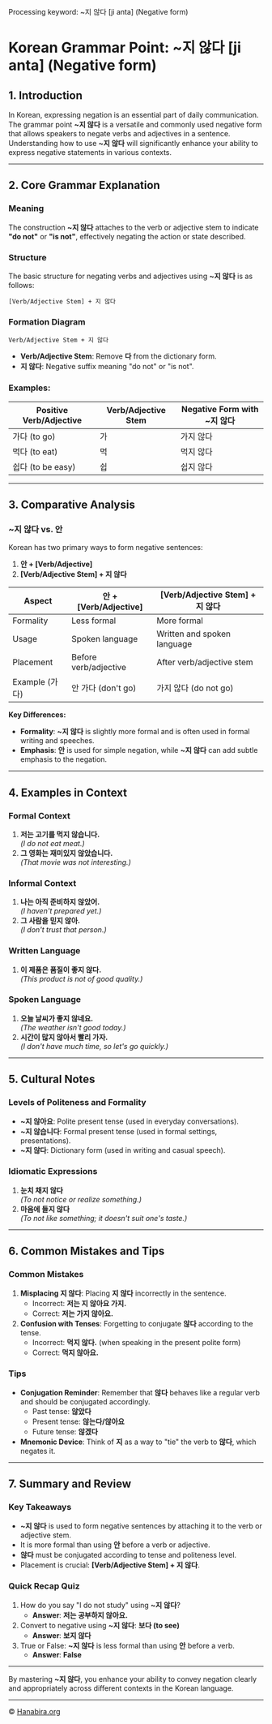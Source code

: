 Processing keyword: ~지 않다 [ji anta] (Negative form)
# Korean Grammar Point: ~지 않다 [ji anta] (Negative form)

## 1. Introduction
In Korean, expressing negation is an essential part of daily communication. The grammar point **~지 않다** is a versatile and commonly used negative form that allows speakers to negate verbs and adjectives in a sentence. Understanding how to use **~지 않다** will significantly enhance your ability to express negative statements in various contexts.

---
## 2. Core Grammar Explanation
### Meaning
The construction **~지 않다** attaches to the verb or adjective stem to indicate **"do not"** or **"is not"**, effectively negating the action or state described.
### Structure
The basic structure for negating verbs and adjectives using **~지 않다** is as follows:
```
[Verb/Adjective Stem] + 지 않다
```
### Formation Diagram
```plaintext
Verb/Adjective Stem + 지 않다
```
- **Verb/Adjective Stem**: Remove **다** from the dictionary form.
- **지 않다**: Negative suffix meaning "do not" or "is not".
### Examples:
| Positive Verb/Adjective | Verb/Adjective Stem | Negative Form with ~지 않다 |
|-------------------------|---------------------|----------------------------|
| 가다 (to go)            | 가                  | 가지 않다                 |
| 먹다 (to eat)           | 먹                  | 먹지 않다                 |
| 쉽다 (to be easy)       | 쉽                  | 쉽지 않다                 |
---
## 3. Comparative Analysis
### **~지 않다** vs. **안**
Korean has two primary ways to form negative sentences:
1. **안 + [Verb/Adjective]**
2. **[Verb/Adjective Stem] + 지 않다**

| Aspect          | 안 + [Verb/Adjective] | [Verb/Adjective Stem] + 지 않다 |
|-----------------|-----------------------|--------------------------------|
| Formality       | Less formal           | More formal                    |
| Usage           | Spoken language       | Written and spoken language    |
| Placement       | Before verb/adjective | After verb/adjective stem      |
| Example (가다)  | 안 가다 (don't go)     | 가지 않다 (do not go)          |

**Key Differences:**
- **Formality**: **~지 않다** is slightly more formal and is often used in formal writing and speeches.
- **Emphasis**: **안** is used for simple negation, while **~지 않다** can add subtle emphasis to the negation.
---
## 4. Examples in Context
### Formal Context
1. **저는 고기를 먹지 않습니다.**  
   *(I do not eat meat.)*
2. **그 영화는 재미있지 않았습니다.**  
   *(That movie was not interesting.)*
### Informal Context
1. **나는 아직 준비하지 않았어.**  
   *(I haven't prepared yet.)*
2. **그 사람을 믿지 않아.**  
   *(I don't trust that person.)*
### Written Language
1. **이 제품은 품질이 좋지 않다.**  
   *(This product is not of good quality.)*
### Spoken Language
1. **오늘 날씨가 좋지 않네요.**  
   *(The weather isn't good today.)*
2. **시간이 많지 않아서 빨리 가자.**  
   *(I don't have much time, so let's go quickly.)*
---
## 5. Cultural Notes
### Levels of Politeness and Formality
- **~지 않아요**: Polite present tense (used in everyday conversations).
- **~지 않습니다**: Formal present tense (used in formal settings, presentations).
- **~지 않다**: Dictionary form (used in writing and casual speech).
### Idiomatic Expressions
1. **눈치 채지 않다**  
   *(To not notice or realize something.)*
2. **마음에 들지 않다**  
   *(To not like something; it doesn't suit one's taste.)*
---
## 6. Common Mistakes and Tips
### Common Mistakes
1. **Misplacing **지 않다****: Placing **지 않다** incorrectly in the sentence.
   - Incorrect: **저는 지 않아요 가지.**
   - Correct: **저는 가지 않아요.**
2. **Confusion with Tenses**: Forgetting to conjugate **않다** according to the tense.
   - Incorrect: **먹지 않다.** (when speaking in the present polite form)
   - Correct: **먹지 않아요.**
### Tips
- **Conjugation Reminder**: Remember that **않다** behaves like a regular verb and should be conjugated accordingly.
  - Past tense: **않았다**
  - Present tense: **않는다/않아요**
  - Future tense: **않겠다**
- **Mnemonic Device**: Think of **지** as a way to "tie" the verb to **않다**, which negates it.
---
## 7. Summary and Review
### Key Takeaways
- **~지 않다** is used to form negative sentences by attaching it to the verb or adjective stem.
- It is more formal than using **안** before a verb or adjective.
- **않다** must be conjugated according to tense and politeness level.
- Placement is crucial: **[Verb/Adjective Stem] + 지 않다**.
### Quick Recap Quiz
1. How do you say "I do not study" using **~지 않다**?
   - **Answer**: **저는 공부하지 않아요.**
2. Convert to negative using **~지 않다**: **보다 (to see)**
   - **Answer**: **보지 않다**
3. True or False: **~지 않다** is less formal than using **안** before a verb.
   - **Answer**: **False**
---
By mastering **~지 않다**, you enhance your ability to convey negation clearly and appropriately across different contexts in the Korean language.

---
© [Hanabira.org](https://hanabira.org)
